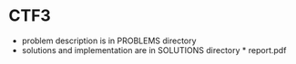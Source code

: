 # CTF3
* problem description is in PROBLEMS directory
* solutions and implementation are in SOLUTIONS directory
		* report.pdf